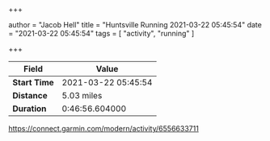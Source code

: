 +++

author = "Jacob Hell"
title = "Huntsville Running 2021-03-22 05:45:54"
date = "2021-03-22 05:45:54"
tags = [
    "activity", "running"
]

+++

<!--more-->

|Field  |Value  |
|--- | --- |
|**Start Time**|2021-03-22 05:45:54|
|**Distance**|5.03 miles|
|**Duration**|0:46:56.604000|

https://connect.garmin.com/modern/activity/6556633711